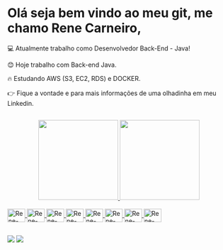 # Olá seja bem vindo ao meu git, me chamo Rene Carneiro,

💻 Atualmente trabalho como Desenvolvedor Back-End - Java!

<p>😊 Hoje trabalho com Back-end Java.
</p>
<p>🔥 Estudando AWS (S3, EC2, RDS) e DOCKER.
</p>
👉 Fique a vontade e para mais informações de uma olhadinha em meu Linkedin.

##

<div align="center">
  <a href="https://github.com/renecarneiro">
  <img height="180em" src="https://github-readme-stats.vercel.app/api?username=renecarneiro&show_icons=true&theme=dracula&include_all_commits=true&count_private=true"/>
  <img height="180em" src="https://github-readme-stats.vercel.app/api/top-langs/?username=renecarneiro&layout=compact&langs_count=5&theme=dracula"/>
</div>
  
  <div style="display: inline_block"><br>
  <img align="center" alt="Rene-java" height="30" width="40" src="https://cdn.jsdelivr.net/gh/devicons/devicon/icons/java/java-original.svg">
  <img align="center" alt="Rene-Postgres" height="30" width="40" src="https://cdn.jsdelivr.net/gh/devicons/devicon/icons/postgresql/postgresql-original.svg">
  <img align="center" alt="Rene-Visualstudio" height="30" width="40" src="https://cdn.jsdelivr.net/gh/devicons/devicon/icons/visualstudio/visualstudio-plain.svg">
  <img align="center" alt="Rene-Visualstudio" height="30" width="40" src="https://cdn.jsdelivr.net/gh/devicons/devicon/icons/spring/spring-original-wordmark.svg">
  <img align="center" alt="Rene-Visualstudio" height="30" width="40" src="https://cdn.jsdelivr.net/gh/devicons/devicon/icons/css3/css3-original.svg">
  <img align="center" alt="Rene-Visualstudio" height="30" width="40" src="https://cdn.jsdelivr.net/gh/devicons/devicon/icons/html5/html5-original.svg">
  <img align="center" alt="Rene-Visualstudio" height="30" width="40" src="https://cdn.jsdelivr.net/gh/devicons/devicon/icons/intellij/intellij-original.svg">
  <img align="center" alt="Rene-Visualstudio" height="30" width="40" src="https://cdn.jsdelivr.net/gh/devicons/devicon/icons/javascript/javascript-original.svg">
</div>
  
  ##
  
<div> 
    <a href="https://www.linkedin.com/in/rene-carneiro/" target="_blank"><img src="https://img.shields.io/badge/-LinkedIn-%230077B5?style=for-the-badge&logo=linkedin&logoColor=white" target="_blank"></a>
    <a href = "mailto:renemelosjc@gmail.com"><img src="https://img.shields.io/badge/Gmail-D14836?style=for-the-badge&logo=gmail&logoColor=white" target="_blank"></a>
</div>





